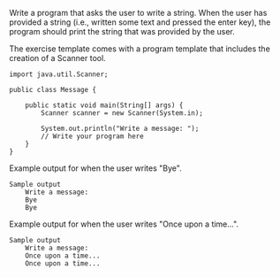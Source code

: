 Write a program that asks the user to write a string. When the user has provided a string (i.e., written some text and pressed the enter key), the program should print the string that was provided by the user.

The exercise template comes with a program template that includes the creation of a Scanner tool.

    import java.util.Scanner;

    public class Message {

        public static void main(String[] args) {
            Scanner scanner = new Scanner(System.in);

            System.out.println("Write a message: ");
            // Write your program here
        }
    }

Example output for when the user writes "Bye".

    Sample output
        Write a message:
        Bye
        Bye

Example output for when the user writes "Once upon a time...".

    Sample output
        Write a message:
        Once upon a time...
        Once upon a time...